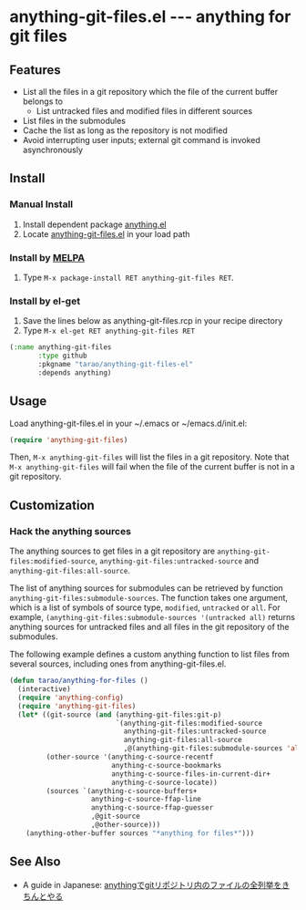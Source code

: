 anything-git-files.el --- anything for git files
================================================

## Features

- List all the files in a git repository which the file of the current buffer belongs to
  - List untracked files and modified files in different sources
- List files in the submodules
- Cache the list as long as the repository is not modified
- Avoid interrupting user inputs; external git command is invoked asynchronously

## Install

### Manual Install

1. Install dependent package [anything.el](http://www.emacswiki.org/Anything)
2. Locate [anything-git-files.el](https://raw.github.com/tarao/anything-git-files-el/master/anything-git-files.el) in your load path

### Install by [MELPA](http://melpa.milkbox.net/)

1. Type ``M-x package-install RET anything-git-files RET``.

### Install by el-get

1. Save the lines below as anything-git-files.rcp in your recipe directory
2. Type ``M-x el-get RET anything-git-files RET``

```lisp
(:name anything-git-files
       :type github
       :pkgname "tarao/anything-git-files-el"
       :depends anything)
```

## Usage

Load anything-git-files.el in your ~/.emacs or ~/emacs.d/init.el:
```lisp
(require 'anything-git-files)
```

Then, ``M-x anything-git-files`` will list the files in a git
repository.  Note that ``M-x anything-git-files`` will fail when the
file of the current buffer is not in a git repository.

## Customization

### Hack the anything sources

The anything sources to get files in a git repository are
``anything-git-files:modified-source``,
``anything-git-files:untracked-source`` and
``anything-git-files:all-source``.

The list of anything sources for submodules can be retrieved by
function ``anything-git-files:submodule-sources``. The function takes
one argument, which is a list of symbols of source type, ``modified``,
``untracked`` or ``all``. For example,
``(anything-git-files:submodule-sources '(untracked all)`` returns
anything sources for untracked files and all files in the git
repository of the submodules.

The following example defines a custom anything function to
list files from several sources, including ones from
anything-git-files.el.
```lisp
(defun tarao/anything-for-files ()
  (interactive)
  (require 'anything-config)
  (require 'anything-git-files)
  (let* ((git-source (and (anything-git-files:git-p)
                          `(anything-git-files:modified-source
                            anything-git-files:untracked-source
                            anything-git-files:all-source
                            ,@(anything-git-files:submodule-sources 'all))))
         (other-source '(anything-c-source-recentf
                         anything-c-source-bookmarks
                         anything-c-source-files-in-current-dir+
                         anything-c-source-locate))
         (sources `(anything-c-source-buffers+
                    anything-c-source-ffap-line
                    anything-c-source-ffap-guesser
                    ,@git-source
                    ,@other-source)))
    (anything-other-buffer sources "*anything for files*")))
```

## See Also

- A guide in Japanese: [anythingでgitリポジトリ内のファイルの全列挙をきちんとやる](http://d.hatena.ne.jp/tarao/20130421/1366553578)
